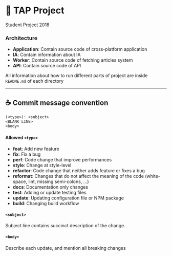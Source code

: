 # 🌈 TAP Project

Student Project 2018

### Architecture

* **Application**: Contain source code of cross-platform application
* **IA**: Contain information about IA 
* **Worker**: Contain source code of fetching articles system
* **API**: Contain source code of API

All information about how to run different parts of project are inside `README.md` of each directory

---

☕ Commit message convention
----------------------------
```
(<type>): <subject>
<BLANK LINE>
<body>
```     

#### Allowed `<type>`
* **feat**: Add new feature
* **fix**: Fix a bug
* **perf**: Code change that improve performances
* **style**: Change at style-level
* **refactor**: Code change that neither adds feature or fixes a bug
* **reformat**: Changes that do not affect the meaning of the code (white-space, lint, missing semi-colons, ...)
* **docs**: Documentation only changes
* **test**: Adding or update testing files
* **update**: Updating configuration file or NPM package
* **build**: Changing build workflow

#### `<subject>`
Subject line contains succinct description of the change.

#### `<body>`
Describe each update, and mention all breaking changes
